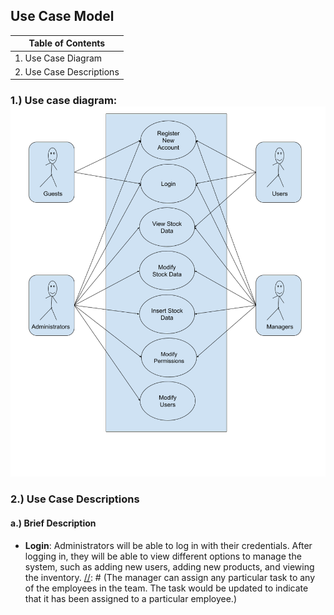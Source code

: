 [//]: # (Generate a use case model)

## Use Case Model


| **Table of Contents**                |
|--------------------------------------|
| 1. Use Case Diagram                  |
| 2. Use Case Descriptions             |


### 1.) Use case diagram: ![Use case diagram](https://raw.githubusercontent.com/Undercoverer/Sandstone/master/Use%20Case%20Diagram.png)

### 2.) Use Case Descriptions
#### a.) Brief Description
- **Login**: Administrators will be able to log in with their credentials. After logging in, they will be able to view different options to manage the system, such as adding new users, adding new products, and viewing the inventory.
[//]: # (The manager can assign any particular task to any of the
employees in the team. The task would be updated to
indicate that it has been assigned to a particular employee.)
